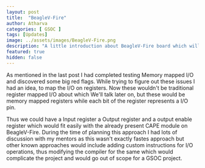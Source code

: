 ```yaml
---
layout: post
title:  "BeagleV-Fire"
author: Atharva
categories: [ GSOC ]
tags: [Updates]
image: ../assets/images/BeagleV-Fire.png
description: "A little introduction about BeagleV-Fire board which will be used during my GSOC project"
featured: true
hidden: false
---
```

As mentioned in the last post I had completed testing Memory mapped I/O and discovered some big red flags. While trying to figure out these issues I had an idea, to map the I/O on registers. Now these wouldn't be traditional register mapped I/O about which We'll talk later on, but these would be memory mapped registers while each bit of the register represents a I/O pin.

Thus we could have a Input register a Output register and a output enable register which would fit easily with the already present CAPE module on BeagleV-Fire. During the time of planning this approach I had lots of discussion with my mentors as this wasn't exactly fastes approach but other known approaches would include adding custom instructions for I/O operations, thus modifying the compiler for the same which would complicate the project and would go out of scope for a GSOC project.


